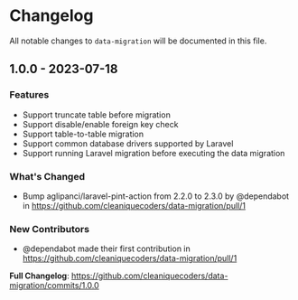 # Changelog

All notable changes to `data-migration` will be documented in this file.

## 1.0.0 - 2023-07-18

### Features

- Support truncate table before migration
- Support disable/enable foreign key check
- Support table-to-table migration
- Support common database drivers supported by Laravel
- Support running Laravel migration before executing the data migration

### What's Changed

- Bump aglipanci/laravel-pint-action from 2.2.0 to 2.3.0 by @dependabot in https://github.com/cleaniquecoders/data-migration/pull/1

### New Contributors

- @dependabot made their first contribution in https://github.com/cleaniquecoders/data-migration/pull/1

**Full Changelog**: https://github.com/cleaniquecoders/data-migration/commits/1.0.0
